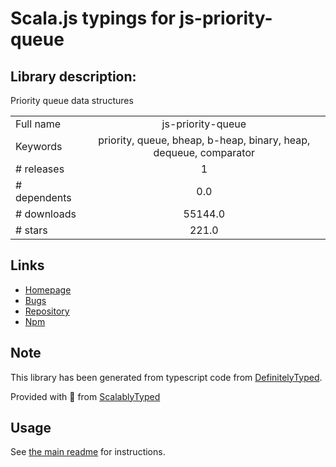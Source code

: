 
# Scala.js typings for js-priority-queue


## Library description:
Priority queue data structures

|                    |                 |
| ------------------ | :-------------: |
| Full name          | js-priority-queue |
| Keywords           | priority, queue, bheap, b-heap, binary, heap, dequeue, comparator |
| # releases         | 1 |
| # dependents       | 0.0 |
| # downloads        | 55144.0 |
| # stars            | 221.0 |

## Links
- [Homepage](https://github.com/adamhooper/js-priority-queue#readme)
- [Bugs](https://github.com/adamhooper/js-priority-queue/issues)
- [Repository](https://github.com/adamhooper/js-priority-queue)
- [Npm](https://www.npmjs.com/package/js-priority-queue)
    


## Note
This library has been generated from typescript code from [DefinitelyTyped](https://definitelytyped.org).

Provided with :purple_heart: from [ScalablyTyped](https://github.com/oyvindberg/ScalablyTyped)

## Usage
See [the main readme](../../readme.md) for instructions.


